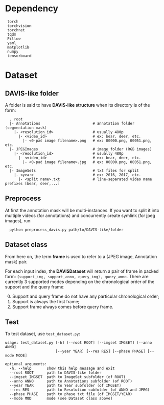 # Dependency

```
 torch
 torchvision
 torchnet
 tqdm
 Pillow
 yaml
 matplotlib
 numpy
 tensorboard
```

# Dataset

## DAVIS-like folder

A folder is said to have **DAVIS-like structure** when its directory is of the form:

```
  . root
  |- Annotations                        # annotation folder (segmentation mask)
    |- <resolution_id>                  # usually 480p
      |- <video_id>                     # ex: bear, deer, etc.
        |- <0-pad image filename>.png   # ex: 00000.png, 00051.png, etc.
  |- JPEGImages                         # image folder (RGB images)
    |- <resolution_id>                  # usually 480p
      |- <video_id>                     # ex: bear, deer, etc.
        |- <0-pad image filename>.jpg   # ex: 00000.png, 00051.png, etc.
  |- ImageSets                          # txt files for split
    |- <year>                           # ex: 2016, 2017, etc.
      |- <split name>.txt               # line-separated video name prefixes [bear, deer,...]
```

## Preprocess

At first the annotation mask will be multi-instances. If you want to split it into multiple videos (for annotations) and concurrently create symlink (for jpeg images), run

```
  python preprocess_davis.py path/to/DAVIS-like/folder
```

## Dataset class

From here on, the term **frame** is used to refer to a (JPEG image, Annotation mask) pair. 

For each input index, the **DAVISDataset** will return a pair of frame in packed form: `(support_img, support_anno, query_img), query_anno`. There are currently 3 supported modes depending on the chronological order of the support and the query frame:

0. Support and query frame do not have any particular chronological order;
1. Support is always the first frame; 
2. Support frame always comes before query frame.

## Test

To test dataset, use `test_dataset.py`:

```
usage: test_dataset.py [-h] [--root ROOT] [--imgset IMGSET] [--anno ANNO]
                       [--year YEAR] [--res RES] [--phase PHASE] [--mode MODE]

optional arguments:
  -h, --help       show this help message and exit
  --root ROOT      path to DAVIS-like folder
  --imgset IMGSET  path to ImageSet subfolder (of ROOT)
  --anno ANNO      path to Annotations subfolder (of ROOT)
  --year YEAR      path to Year subfolder (of IMGSET)
  --res RES        path to Resolution subfolder (of ANNO and JPEG)
  --phase PHASE    path to phase txt file (of IMGSET/YEAR)
  --mode MOD       mode (see Dataset class above)
```
